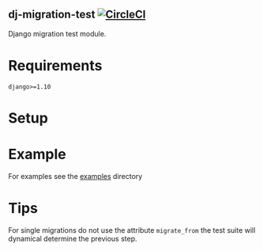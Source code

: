 ## dj-migration-test [![CircleCI](https://circleci.com/gh/philsupertramp/dj-migration-test/tree/master.svg?style=svg)](https://circleci.com/gh/philsupertramp/dj-migration-test/tree/master)

Django migration test module.  

# Requirements

```text
django>=1.10
```

# Setup

# Example

For examples see the [examples](/examples) directory

# Tips

For single migrations do not use the attribute `migrate_from` the test suite will dynamical determine
the previous step.
